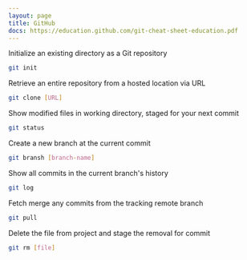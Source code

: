 ```yaml
---
layout: page
title: GitHub
docs: https://education.github.com/git-cheat-sheet-education.pdf
---
```

Initialize an existing directory as a Git repository
```bash
git init
```
Retrieve an entire repository from a hosted location via URL
```bash
git clone [URL]
```
Show modified files in working directory, staged for your next commit
```bash
git status
```
Create a new branch at the current commit
```bash
git bransh [branch-name]
```
Show all commits in the current branch's history
```bash
git log
```
Fetch merge any commits from the tracking remote branch
```bash
git pull
```
Delete the file from project and stage the removal for commit
```bash
git rm [file]
```
